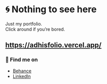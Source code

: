 # 🌀 Nothing to see here

Just my portfolio.  
Click around if you’re bored.

https://adhisfolio.vercel.app/
---

### 🔗 Find me on
- [Behance](https://www.behance.net/adhithybanugob)
- [LinkedIn](https://www.linkedin.com/in/adhithyan-banugoban-5b1515288/)
